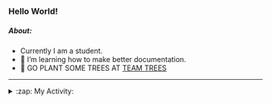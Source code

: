 ### Hello World!

##### About:
- Currently I am a student.
- 🌱 I’m learning how to make better documentation.
- 🌱 GO PLANT SOME TREES AT [TEAM TREES](https://teamtrees.org/)

---
<details>
  <summary>:zap: My Activity:</summary>
  
<!--START_SECTION:waka-->
![Code Time](http://img.shields.io/badge/Code%20Time-1%2C243%20hrs%2016%20mins-blue)

**I'm a Night 🦉** 

```text
🌞 Morning                2050 commits        ███░░░░░░░░░░░░░░░░░░░░░░   10.31 % 
🌆 Daytime                6681 commits        ████████░░░░░░░░░░░░░░░░░   33.60 % 
🌃 Evening                5727 commits        ███████░░░░░░░░░░░░░░░░░░   28.80 % 
🌙 Night                  5427 commits        ███████░░░░░░░░░░░░░░░░░░   27.29 % 
```
📅 **I'm Most Productive on Wednesday** 

```text
Monday                   2737 commits        ███░░░░░░░░░░░░░░░░░░░░░░   13.76 % 
Tuesday                  2735 commits        ███░░░░░░░░░░░░░░░░░░░░░░   13.75 % 
Wednesday                4709 commits        ██████░░░░░░░░░░░░░░░░░░░   23.68 % 
Thursday                 2633 commits        ███░░░░░░░░░░░░░░░░░░░░░░   13.24 % 
Friday                   2126 commits        ███░░░░░░░░░░░░░░░░░░░░░░   10.69 % 
Saturday                 1696 commits        ██░░░░░░░░░░░░░░░░░░░░░░░   08.53 % 
Sunday                   3249 commits        ████░░░░░░░░░░░░░░░░░░░░░   16.34 % 
```


📊 **This Week I Spent My Time On** 

```text
🔥 Editors: 
Android Studio           4 hrs 27 mins       █████████████░░░░░░░░░░░░   52.28 % 
VS Code                  2 hrs 4 mins        ██████░░░░░░░░░░░░░░░░░░░   24.36 % 
IntelliJ                 1 hr 59 mins        ██████░░░░░░░░░░░░░░░░░░░   23.37 % 

🐱‍💻 Projects: 
java-springboot-projects 1 hr 59 mins        ██████░░░░░░░░░░░░░░░░░░░   23.37 % 
swag-store               1 hr 43 mins        █████░░░░░░░░░░░░░░░░░░░░   20.29 % 
github-readme-youtube-car1 hr 27 mins        ████░░░░░░░░░░░░░░░░░░░░░   17.18 % 
CSE224-Fundamentals-of-An1 hr 4 mins         ███░░░░░░░░░░░░░░░░░░░░░░   12.70 % 
test                     49 mins             ██░░░░░░░░░░░░░░░░░░░░░░░   09.74 % 
```


 Last Updated on 23/10/2023 14:11:46 UTC
<!--END_SECTION:waka-->
</details>
